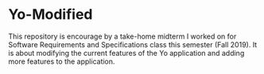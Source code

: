 # Yo-Modified
This repository is encourage by a take-home midterm I worked on for Software Requirements and Specifications class this semester (Fall 2019). It is about modifying the current features of the Yo application and adding more features to the application. 
